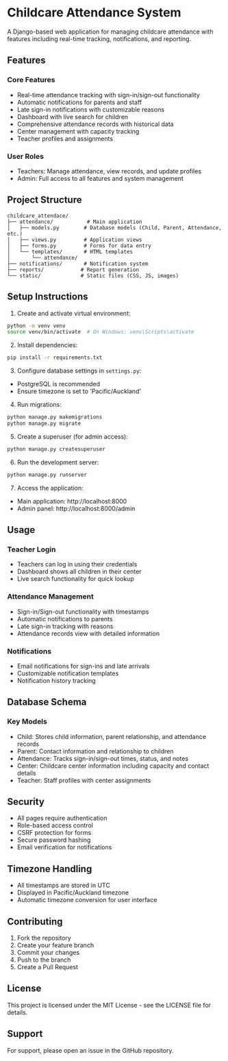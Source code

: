 # Childcare Attendance System

A Django-based web application for managing childcare attendance with features including real-time tracking, notifications, and reporting.

## Features

### Core Features
- Real-time attendance tracking with sign-in/sign-out functionality
- Automatic notifications for parents and staff
- Late sign-in notifications with customizable reasons
- Dashboard with live search for children
- Comprehensive attendance records with historical data
- Center management with capacity tracking
- Teacher profiles and assignments

### User Roles
- Teachers: Manage attendance, view records, and update profiles
- Admin: Full access to all features and system management

## Project Structure

```
childcare_attendace/
├── attendance/           # Main application
│   ├── models.py        # Database models (Child, Parent, Attendance, etc.)
│   ├── views.py         # Application views
│   ├── forms.py         # Forms for data entry
│   └── templates/       # HTML templates
│       └── attendance/
├── notifications/       # Notification system
├── reports/            # Report generation
└── static/             # Static files (CSS, JS, images)
```

## Setup Instructions

1. Create and activate virtual environment:
```bash
python -m venv venv
source venv/bin/activate  # On Windows: venv\Scripts\activate
```

2. Install dependencies:
```bash
pip install -r requirements.txt
```

3. Configure database settings in `settings.py`:
- PostgreSQL is recommended
- Ensure timezone is set to 'Pacific/Auckland'

4. Run migrations:
```bash
python manage.py makemigrations
python manage.py migrate
```

5. Create a superuser (for admin access):
```bash
python manage.py createsuperuser
```

6. Run the development server:
```bash
python manage.py runserver
```

7. Access the application:
- Main application: http://localhost:8000
- Admin panel: http://localhost:8000/admin

## Usage

### Teacher Login
- Teachers can log in using their credentials
- Dashboard shows all children in their center
- Live search functionality for quick lookup

### Attendance Management
- Sign-in/Sign-out functionality with timestamps
- Automatic notifications to parents
- Late sign-in tracking with reasons
- Attendance records view with detailed information

### Notifications
- Email notifications for sign-ins and late arrivals
- Customizable notification templates
- Notification history tracking

## Database Schema

### Key Models
- Child: Stores child information, parent relationship, and attendance records
- Parent: Contact information and relationship to children
- Attendance: Tracks sign-in/sign-out times, status, and notes
- Center: Childcare center information including capacity and contact details
- Teacher: Staff profiles with center assignments

## Security
- All pages require authentication
- Role-based access control
- CSRF protection for forms
- Secure password hashing
- Email verification for notifications

## Timezone Handling
- All timestamps are stored in UTC
- Displayed in Pacific/Auckland timezone
- Automatic timezone conversion for user interface

## Contributing

1. Fork the repository
2. Create your feature branch
3. Commit your changes
4. Push to the branch
5. Create a Pull Request

## License

This project is licensed under the MIT License - see the LICENSE file for details.

## Support

For support, please open an issue in the GitHub repository.
